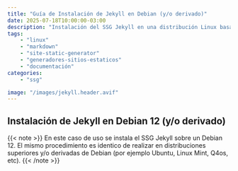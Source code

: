 ```yaml
---
title: "Guía de Instalación de Jekyll en Debian (y/o derivado)"
date: 2025-07-18T10:00:00-03:00
description: "Instalación del SSG Jekyll en una distribución Linux basada o derivada de Debian 12 (y/o superior)."
tags:
    - "linux"
    - "markdown"
    - "site-static-generator"
    - "generadores-sitios-estaticos"
    - "documentación"
categories:
    - "ssg"

image: "/images/jekyll.header.avif"
---
```


## Instalación de Jekyll en Debian 12 (y/o derivado)

{{< note >}}
En este caso de uso se instala el SSG Jekyll sobre un Debian 12. El mismo procedimiento es identico de realizar en distribuciones superiores y/o derivadas de Debian (por ejemplo Ubuntu, Linux Mint, Q4os, etc).
{{< /note >}}
